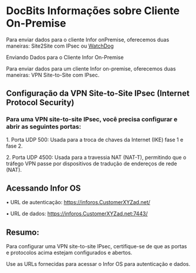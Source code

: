 # DocBits Informações sobre Cliente On-Premise

Para enviar dados para o cliente Infor onPremise, oferecemos duas maneiras: Site2Site com IPsec ou [WatchDog](../overview/how-to-import-documents/watchdog.md)

Enviando Dados para o Cliente Infor On-Premise

Para enviar dados para um cliente Infor on-premise, oferecemos duas maneiras: VPN Site-to-Site com IPsec.

## Configuração da VPN Site-to-Site IPsec (Internet Protocol Security)

### Para uma VPN site-to-site IPsec, você precisa configurar e abrir as seguintes portas:

1\. Porta UDP 500: Usada para a troca de chaves da Internet (IKE) fase 1 e fase 2.

2\. Porta UDP 4500: Usada para a travessia NAT (NAT-T), permitindo que o tráfego VPN passe por dispositivos de tradução de endereços de rede (NAT).

## Acessando Infor OS

• URL de autenticação: https://inforos.CustomerXYZad.net/

• URL de dados: https://inforos.CustomerXYZad.net:7443/

## Resumo:

Para configurar uma VPN site-to-site IPsec, certifique-se de que as portas e protocolos acima estejam configurados e abertos.

Use as URLs fornecidas para acessar o Infor OS para autenticação e dados.
